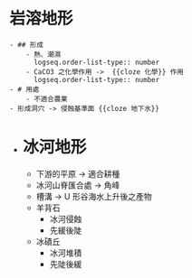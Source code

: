 # 岩溶地形
	- ## 形成
		- 熱、潮濕
		  logseq.order-list-type:: number
		- CaCO3 之化學作用 ->  {{cloze 化學}} 作用
		  logseq.order-list-type:: number
	- # 用處
		- 不適合農業
	- 形成洞穴 -> 侵蝕基準面 {{cloze 地下水}}
- # 冰河地形
	- 下游的平原 -> 適合耕種
	- 冰河山脊匯合處 -> 角峰
	- 槽溝 -> U 形谷海水上升後之產物
	- 羊背石
		- 冰河侵蝕
		- 先緩後陡
	- 冰磧丘
		- 冰河堆積
		- 先陡後緩
